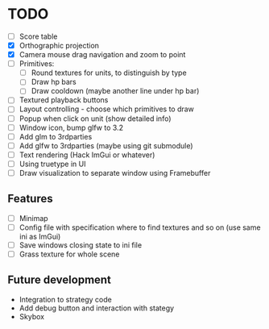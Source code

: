 # TODO
 - [ ] Score table
 - [x] Orthographic projection
 - [x] Camera mouse drag navigation and zoom to point
 - [ ] Primitives:
     - [ ] Round textures for units, to distinguish by type
     - [ ] Draw hp bars
     - [ ] Draw cooldown (maybe another line under hp bar)
 - [ ] Textured playback buttons
 - [ ] Layout controlling - choose which primitives to draw
 - [ ] Popup when click on unit (show detailed info)
 - [ ] Window icon, bump glfw to 3.2
 - [ ] Add glm to 3rdparties
 - [ ] Add glfw to 3rdparties (maybe using git submodule)
 - [ ] Text rendering (Hack ImGui or whatever)
 - [ ] Using truetype in UI
 - [ ] Draw visualization to separate window using Framebuffer
 
## Features
 - [ ] Minimap
 - [ ] Config file with specification where to find textures and so on (use same ini as ImGui)
 - [ ] Save windows closing state to ini file
 - [ ] Grass texture for whole scene
 
## Future development
 - Integration to strategy code
 - Add debug button and interaction with stategy
 - Skybox
 
